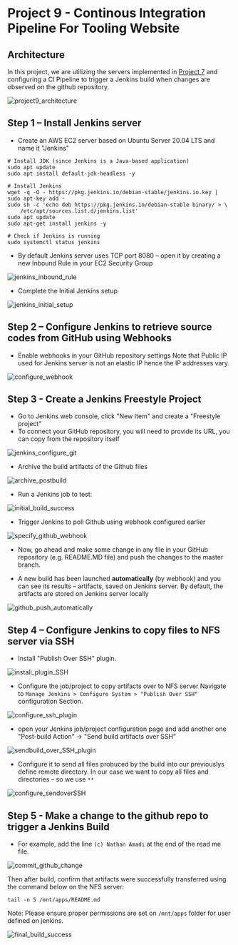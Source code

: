 # Project 9 - Continous Integration Pipeline For Tooling Website

## Architecture
In this project, we are utilizing the servers implemented in [Project 7](../Project-7/project7.md) and configuring a CI Pipeline 
to trigger a Jenkins build when changes are observed on the github repository.

![project9_architecture](Screenshots/project9_architecture.png)

## Step 1 – Install Jenkins server
- Create an AWS EC2 server based on Ubuntu Server 20.04 LTS and name it "Jenkins"
``` shell
# Install JDK (since Jenkins is a Java-based application)
sudo apt update
sudo apt install default-jdk-headless -y

# Install Jenkins
wget -q -O - https://pkg.jenkins.io/debian-stable/jenkins.io.key | sudo apt-key add -
sudo sh -c 'echo deb https://pkg.jenkins.io/debian-stable binary/ > \
    /etc/apt/sources.list.d/jenkins.list'
sudo apt update
sudo apt-get install jenkins -y

# Check if Jenkins is running
sudo systemctl status jenkins
```

- By default Jenkins server uses TCP port 8080 – open it by creating a new Inbound Rule in your EC2 Security Group

![jenkins_inbound_rule](Screenshots/jenkins_inbound_rule.png)

- Complete the Initial Jenkins setup

![jenkins_initial_setup](Screenshots/jenkins_initial_setup.png)

## Step 2 – Configure Jenkins to retrieve source codes from GitHub using Webhooks
- Enable webhooks in your GitHub repository settings 
Note that Public IP used for Jenkins server is not an elastic IP hence the IP addresses vary.

![configure_webhook](Screenshots/configure_webhook.png)

## Step 3 - Create a Jenkins Freestyle Project
- Go to Jenkins web console, click "New Item" and create a "Freestyle project"
- To connect your GitHub repository, you will need to provide its URL, you can copy from the repository itself

![jenkins_configure_git](Screenshots/jenkins_configure_git.png)

- Archive the build artifacts of the Github files

![archive_postbuild](Screenshots/archive_postbuild.png)

- Run a Jenkins job to test:

![initial_build_success](Screenshots/initial_build_success.png)

- Trigger Jenkins to poll Github using webhook configured earlier

![specify_github_webhook](Screenshots/specify_github_webhook.png)

- Now, go ahead and make some change in any file in your GitHub repository (e.g. README.MD file) 
and push the changes to the master branch.

- A new build has been launched **automatically** (by webhook) and you can see its results – artifacts, saved on Jenkins server.
By default, the artifacts are stored on Jenkins server locally

![github_push_automatically](Screenshots/github_push_automatically.png)

## Step 4 – Configure Jenkins to copy files to NFS server via SSH
- Install "Publish Over SSH" plugin.

![install_plugin_SSH](Screenshots/install_plugin_SSH.png)

- Configure the job/project to copy artifacts over to NFS server
Navigate to `Manage Jenkins > Configure System > "Publish Over SSH"` configuration Section.

![configure_ssh_plugin](Screenshots/configure_ssh_plugin.png)

- open your Jenkins job/project configuration page and add another one "Post-build Action" -> "Send build artifacts over SSH"

![sendbuild_over_SSH_plugin](Screenshots/sendbuild_over_SSH_plugin.png) 

- Configure it to send all files probuced by the build into our previouslys define remote directory. 
In our case we want to copy all files and directories – so we use `**`

![configure_sendoverSSH](Screenshots/configure_sendoverSSH.png)

## Step 5 - Make a change to the github repo to trigger a Jenkins Build
- For example, add the line `(c) Nathan Amadi` at the end of the read me file.

![commit_github_change](Screenshots/commit_github_change.png)

Then after build, confirm that artifacts were successfully transferred using the command below on the NFS server:

```
tail -n 5 /mnt/apps/README.md
``` 

Note: Please ensure proper permissions are set on `/mnt/apps` folder for user defined on jenkins.
 
![final_build_success](Screenshots/final_build_success.png)